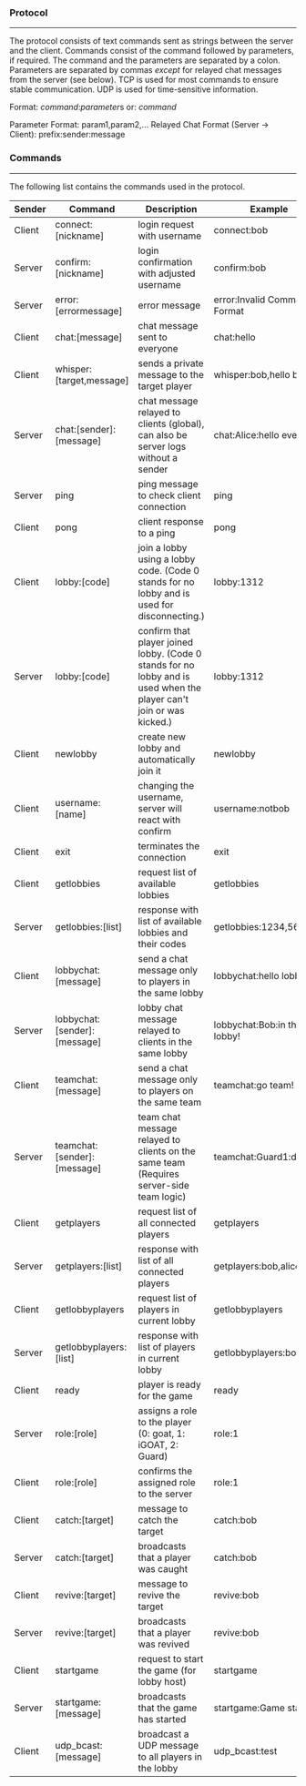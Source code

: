 ### Protocol
---
The protocol consists of text commands sent as strings between the server and the client. Commands consist of the command followed by parameters, if required. The command and the parameters are separated by a colon. Parameters are separated by commas *except* for relayed chat messages from the server (see below). TCP is used for most commands to ensure stable communication. UDP is used for time-sensitive information.

Format: *command*:*parameter*s
or: *command*

Parameter Format: param1,param2,...
Relayed Chat Format (Server -> Client): prefix:sender:message

### Commands
---
The following list contains the commands used in the protocol. 

| Sender | Command                  | Description                                                                                                          | Example                      | Protocol |
| ------ | ------------------------ | -------------------------------------------------------------------------------------------------------------------- | ---------------------------- | -------- |
| Client | connect:[nickname]       | login request with username                                                                                          | connect:bob                  | TCP      |
| Server | confirm:[nickname]       | login confirmation with adjusted username                                                                            | confirm:bob                  | TCP      |
| Server | error:[errormessage]     | error message                                                                                                        | error:Invalid Command Format | TCP      |
| Client | chat:[message]           | chat message sent to everyone                                                                                        | chat:hello                   | TCP      |
| Client | whisper:[target,message] | sends a private message to the target player                                                                         | whisper:bob,hello bob        | TCP      |
| Server | chat:[sender]:[message]  | chat message relayed to clients (global), can also be server logs without a sender                                   | chat:Alice:hello everyone   | TCP      |
| Server | ping                     | ping message to check client connection                                                                              | ping                         | TCP      |
| Client | pong                     | client response to a ping                                                                                            | pong                         | TCP      |
| Client | lobby:[code]             | join a lobby using a lobby code. (Code 0 stands for no lobby and is used for disconnecting.)                         | lobby:1312                   | TCP      |
| Server | lobby:[code]             | confirm that player joined lobby. (Code 0 stands for no lobby and is used when the player can't join or was kicked.) | lobby:1312                   | TCP      |
| Client | newlobby                 | create new lobby and automatically join it                                                                           | newlobby                     | TCP      |
| Client | username:[name]          | changing the username, server will react with confirm                                                                | username:notbob              | TCP      |
| Client | exit                     | terminates the connection                                                                                            | exit                         | TCP      |
| Client | getlobbies              | request list of available lobbies                                                                                     | getlobbies                   | TCP      |
| Server | getlobbies:[list]       | response with list of available lobbies and their codes                                                             | getlobbies:1234,5678        | TCP      |
| Client | lobbychat:[message]      | send a chat message only to players in the same lobby                                                                | lobbychat:hello lobby        | TCP      |
| Server | lobbychat:[sender]:[message] | lobby chat message relayed to clients in the same lobby                                                        | lobbychat:Bob:in the lobby! | TCP      |
| Client | teamchat:[message]       | send a chat message only to players on the same team                                                                 | teamchat:go team!            | TCP      |
| Server | teamchat:[sender]:[message] | team chat message relayed to clients on the same team (Requires server-side team logic)                            | teamchat:Guard1:defend       | TCP      |
| Client | getplayers              | request list of all connected players                                                                                | getplayers                   | TCP      |
| Server | getplayers:[list]       | response with list of all connected players                                                                         | getplayers:bob,alice         | TCP      |
| Client | getlobbyplayers         | request list of players in current lobby                                                                             | getlobbyplayers             | TCP      |
| Server | getlobbyplayers:[list]  | response with list of players in current lobby                                                                      | getlobbyplayers:bob,alice    | TCP      |
| Client | ready                    | player is ready for the game                                                                                         | ready                        | TCP      |
| Server | role:[role]              | assigns a role to the player (0: goat, 1: iGOAT, 2: Guard)                                                          | role:1                       | TCP      |
| Client | role:[role]              | confirms the assigned role to the server                                                                             | role:1                       | TCP      |
| Client | catch:[target]           | message to catch the target                                                                                          | catch:bob                    | TCP      |
| Server | catch:[target]           | broadcasts that a player was caught                                                                                  | catch:bob                    | TCP      |
| Client | revive:[target]          | message to revive the target                                                                                         | revive:bob                   | TCP      |
| Server | revive:[target]          | broadcasts that a player was revived                                                                                 | revive:bob                   | TCP      |
| Client | startgame                | request to start the game (for lobby host)                                                                           | startgame                    | TCP      |
| Server | startgame:[message]      | broadcasts that the game has started                                                                                 | startgame:Game started!      | TCP      |
| Client | udp_bcast:[message]      | broadcast a UDP message to all players in the lobby                                                                  | udp_bcast:test              | UDP      |
